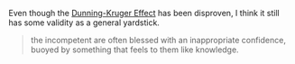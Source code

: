 Even though the [Dunning-Kruger Effect](https://www.verywellmind.com/an-overview-of-the-dunning-kruger-effect-4160740) has been disproven, I think it still has some validity as a general yardstick. 

> the incompetent are often blessed with an inappropriate confidence, buoyed by something that feels to them like knowledge.